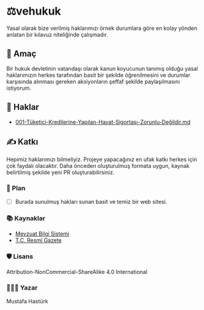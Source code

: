 # ⚖️vehukuk

Yasal olarak bize verilmiş haklarımızı örnek durumlara göre en kolay yönden anlatan bir kılavuz niteliğinde çalışmadır.

## 💬 Amaç
Bir hukuk devletinin vatandaşı olarak kanun koyucunun tanımış olduğu yasal haklarımızın herkes tarafından basit bir şekilde öğrenilmesini ve durumlar karşısında alınması gereken aksiyonların şeffaf şekilde paylaşılmasını istiyorum.

## 📜 Haklar
 - [001-Tüketici-Kredilerine-Yapılan-Hayat-Sigortası-Zorunlu-Değildir.md](Haklar/001-T%C3%BCketici-Kredilerine-Yap%C4%B1lan-Hayat-Sigortas%C4%B1-Zorunlu-De%C4%9Fildir.md)

## ✍️ Katkı
Hepimiz haklarımızı bilmeliyiz. Projeye yapacağınız en ufak katkı herkes için çok faydalı olacaktır. Daha önceden oluşturulmuş formata uygun, kaynak belirtilmiş şekilde yeni PR oluşturabilirsiniz.

### 🧭 Plan
 - [ ] Burada sunulmuş hakları sunan basit ve temiz bir web sitesi.

### 📚 Kaynaklar
 - [Mevzuat Bilgi Sistemi](https://www.mevzuat.gov.tr/)
 - [T.C. Resmî Gazete](https://www.resmigazete.gov.tr/)

### 🛡️ Lisans
Attribution-NonCommercial-ShareAlike 4.0 International

### 👨🏼‍💻 Yazar
Mustafa Hastürk

